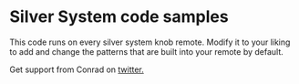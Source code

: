 # Silver System code samples

This code runs on every silver system knob remote. Modify it to your liking to add and change the patterns that are built into your remote by default.

Get support from Conrad on [twitter.](x.com/bonrad_)

